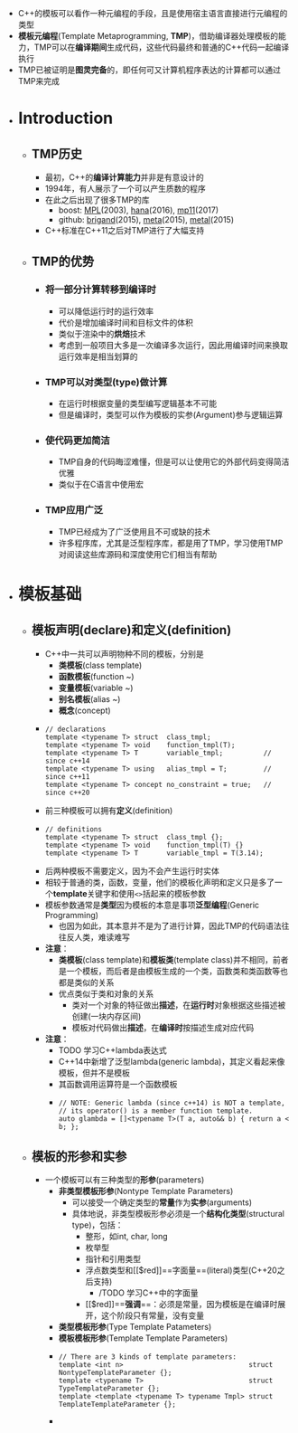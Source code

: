 - C++的模板可以看作一种元编程的手段，且是使用宿主语言直接进行元编程的类型
- **模板元编程**(Template Metaprogramming, **TMP**)，借助编译器处理模板的能力，TMP可以在**编译期间**生成代码，这些代码最终和普通的C++代码一起编译执行
- TMP已被证明是**图灵完备**的，即任何可又计算机程序表达的计算都可以通过TMP来完成
- # Introduction
	- ## TMP历史
		- 最初，C++的**编译计算能力**并非是有意设计的
		- 1994年，有人展示了一个可以产生质数的程序
		- 在此之后出现了很多TMP的库
			- boost: [MPL](https://www.boost.org/doc/libs/1_76_0/libs/mpl/doc/index.html)(2003), [hana](https://www.boost.org/doc/libs/1_76_0/libs/hana/doc/html/index.html)(2016), [mp11](https://www.boost.org/doc/libs/1_76_0/libs/mp11/doc/html/mp11.html)(2017)
			- github: [brigand](https://github.com/edouarda/brigand)(2015), [meta](https://github.com/ericniebler/meta)(2015), [metal](https://github.com/brunocodutra/metal)(2015)
		- C++标准在C++11之后对TMP进行了大幅支持
	- ## TMP的优势
		- ### 将一部分计算转移到编译时
			- 可以降低运行时的运行效率
			- 代价是增加编译时间和目标文件的体积
			- 类似于渲染中的**烘焙**技术
			- 考虑到一般项目大多是一次编译多次运行，因此用编译时间来换取运行效率是相当划算的
		- ### TMP可以对类型(type)做计算
			- 在运行时根据变量的类型编写逻辑基本不可能
			- 但是编译时，类型可以作为模板的实参(Argument)参与逻辑运算
		- ### 使代码更加简洁
			- TMP自身的代码晦涩难懂，但是可以让使用它的外部代码变得简洁优雅
			- 类似于在C语言中使用宏
		- ### TMP应用广泛
			- TMP已经成为了广泛使用且不可或缺的技术
			- 许多程序库，尤其是泛型程序库，都是用了TMP，学习使用TMP对阅读这些库源码和深度使用它们相当有帮助
- # 模板基础
	- ## 模板声明(declare)和定义(definition)
		- C++中一共可以声明物种不同的模板，分别是
			- **类模板**(class template)
			- **函数模板**(function ~)
			- **变量模板**(variable ~)
			- **别名模板**(alias ~)
			- **概念**(concept)
		- ```
		  // declarations
		  template <typename T> struct  class_tmpl;
		  template <typename T> void    function_tmpl(T);
		  template <typename T> T       variable_tmpl;          // since c++14
		  template <typename T> using   alias_tmpl = T;         // since c++11
		  template <typename T> concept no_constraint = true;   // since c++20
		  ```
		- 前三种模板可以拥有**定义**(definition)
		- ```
		  // definitions
		  template <typename T> struct  class_tmpl {};
		  template <typename T> void    function_tmpl(T) {}
		  template <typename T> T       variable_tmpl = T(3.14);
		  ```
		- 后两种模板不需要定义，因为不会产生运行时实体
		- 相较于普通的类，函数，变量，他们的模板化声明和定义只是多了一个**template**关键字和使用``<>``括起来的模板参数
		- 模板参数通常是**类型**因为模板的本意是事项**泛型编程**(Generic Programming)
			- 也因为如此，其本意并不是为了进行计算，因此TMP的代码语法往往反人类，难读难写
		- **注意**：
			- **类模板**(class template)和**模板类**(template class)并不相同，前者是一个模板，而后者是由模板生成的一个类，函数类和类函数等也都是类似的关系
			- 优点类似于类和对象的关系
				- 类对一个对象的特征做出**描述**，在**运行时**对象根据这些描述被创建(一块内存区间)
				- 模板对代码做出**描述**，在**编译时**按描述生成对应代码
		- **注意**：
			- TODO 学习C++lambda表达式
			- C++14中新增了泛型lambda(generic lambda)，其定义看起来像模板，但并不是模板
			- 其函数调用运算符是一个函数模板
			- ```
			  // NOTE: Generic lambda (since c++14) is NOT a template,
			  // its operator() is a member function template.
			  auto glambda = []<typename T>(T a, auto&& b) { return a < b; };
			  ```
	- ## 模板的形参和实参
		- 一个模板可以有三种类型的**形参**(parameters)
			- **非类型模板形参**(Nontype Template Parameters)
				- 可以接受一个确定类型的**常量**作为**实参**(arguments)
				- 具体地说，非类型模板形参必须是一个**结构化类型**(structural type)，包括：
					- 整形，如int, char, long
					- 枚举型
					- 指针和引用类型
					- 浮点数类型和[[$red]]==字面量==(literal)类型(C++20之后支持)
						- /TODO 学习C++中的字面量
					- [[$red]]==**强调**==：必须是常量，因为模板是在编译时展开，这个阶段只有常量，没有变量
			- **类型模板形参**(Type Template Patameters)
			- **模板模板形参**(Template Template Parameters)
			- ```
			  // There are 3 kinds of template parameters:
			  template <int n>                               struct NontypeTemplateParameter {};
			  template <typename T>                          struct TypeTemplateParameter {};
			  template <template <typename T> typename Tmpl> struct TemplateTemplateParameter {};
			  ```
			-
